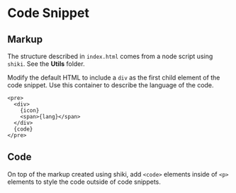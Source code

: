# Code Snippet

## Markup

The structure described in `index.html` comes from a node script using `shiki`. See the **Utils** folder.

Modify the default HTML to include a `div` as the first child element of the code snippet. Use this container to describe the language of the code.

```njk
<pre>
  <div>
    {icon}
    <span>{lang}</span>
  </div>
  {code}
</pre>
```

## Code

On top of the markup created using shiki, add `<code>` elements inside of `<p>` elements to style the code outside of code snippets.
